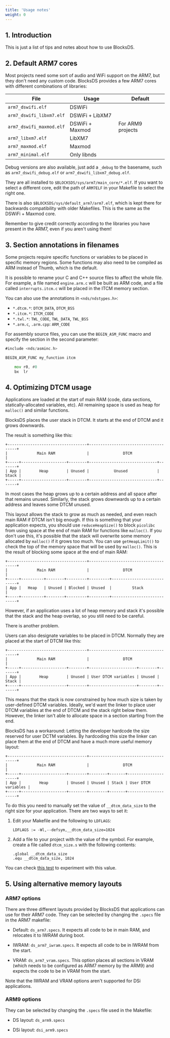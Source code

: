 ```yaml
---
title: 'Usage notes'
weight: 0
---
```


## 1. Introduction

This is just a list of tips and notes about how to use BlocksDS.

## 2. Default ARM7 cores

Most projects need some sort of audio and WiFi support on the ARM7, but they
don't need any custom code. BlocksDS provides a few ARM7 cores with different
combinations of libraries:

| File                    | Usage           | Default
| ---                     | ---             | --- |
`arm7_dswifi.elf`         | DSWiFi          |
`arm7_dswifi_libxm7.elf`  | DSWiFi + LibXM7 |
`arm7_dswifi_maxmod.elf`  | DSWiFi + Maxmod | For ARM9 projects
`arm7_libxm7.elf`         | LibXM7          |
`arm7_maxmod.elf`         | Maxmod          |
`arm7_minimal.elf`        | Only libnds     |

Debug versions are also available, just add a `_debug` to the basename, such as  `arm7_dswifi_debug.elf` or `arm7_dswifi_libxm7_debug.elf`.

They are all installed to `$BLOCKSDS/sys/arm7/main_core/*.elf`. If you want to
select a different core, edit the path of `ARM7ELF` in your Makefile to select
the right one.

There is also `$BLOCKSDS/sys/default_arm7/arm7.elf`, which is kept there for
backwards compatibility with older Makefiles. This is the same as the DSWiFi +
Maxmod core.

Remember to give credit correctly according to the libraries you have present in
the ARM7, even if you aren't using them!

## 3. Section annotations in filenames

Some projects require specific functions or variables to be placed in specific
memory regions. Some functions may also need to be compiled as ARM instead of
Thumb, which is the default.

It is possible to rename your C and C++ source files to affect the whole file.
For example, a file named `engine.arm.c` will be built as ARM code, and a file
called `interrupts.itcm.c` will be placed in the ITCM memory section.

You can also use the annotations in `<nds/ndstypes.h>`:

- `*.dtcm.*`:  `DTCM_DATA`, `DTCM_BSS`
- `*.itcm.*`: `ITCM_CODE`
- `*.twl.*`: `TWL_CODE`, `TWL_DATA`, `TWL_BSS`
- `*.arm.c`, `.arm.cpp`: `ARM_CODE`

For assembly source files, you can use the `BEGIN_ASM_FUNC` macro and specify
the section in the second parameter:

```asm
#include <nds/asminc.h>

BEGIN_ASM_FUNC my_function itcm

    mov r0, #0
    bx  lr
```

## 4. Optimizing DTCM usage

Applications are loaded at the start of main RAM (code, data sections,
statically-allocated variables, etc). All remaining space is used as heap for
`malloc()` and similar functions.

BlocksDS places the user stack in DTCM. It starts at the end of DTCM and it
grows downwards.

The result is something like this:

    +-----------------------------------+--------------------------------------+
    |             Main RAM              |               DTCM                   |
    +-----+--------------------+--------+------------------------------+-------+
    | App |        Heap        | Unused |           Unused             | Stack |
    +-----+--------------------+--------+------------------------------+-------+

In most cases the heap grows up to a certain address and all space after that
remains unused. Similarly, the stack grows downwards up to a certain address and
leaves some DTCM unused.

This layout allows the stack to grow as much as needed, and even reach main RAM
if DTCM isn't big enough. If this is something that your application expects,
you should use `reduceHeapSize()` to block `picolibc` from using space at the
end of main RAM for functions like `malloc()`. If you don't use this, it's
possible that the stack will overwrite some memory allocated by `malloc()` if it
grows too much. You can use `getHeapLimit()` to check the top of the memory
space that will be used by `malloc()`. This is the result of blocking some space
at the end of main RAM:

    +-----------------------------------+--------------------------------------+
    |             Main RAM              |               DTCM                   |
    +-----+----------+--------+---------+---------+----------------------------+
    | App |   Heap   | Unused | Blocked | Unused  |         Stack              |
    +-----+----------+--------+---------+---------+----------------------------+

However, if an application uses a lot of heap memory and stack it's possible
that the stack and the heap overlap, so you still need to be careful.

There is another problem.

Users can also designate variables to be placed in DTCM. Normally they are
placed at the start of DTCM like this:

    +-----------------------------------+--------------------------------------+
    |             Main RAM              |               DTCM                   |
    +-----+--------------------+--------+---------------------+--------+-------+
    | App |        Heap        | Unused | User DTCM variables | Unused | Stack |
    +-----+--------------------+--------+---------------------+--------+-------+

This means that the stack is now constrained by how much size is taken by
user-defined DTCM variables. Ideally, we'd want the linker to place user DTCM
variables at the end of DTCM and the stack right below them. However, the linker
isn't able to allocate space in a section starting from the end.

BlocksDS has a workaround: Letting the developer hardcode the size reserved for
user DCTM variables. By hardcoding this size the linker can place them at the
end of DTCM and have a much more useful memory layout:

    +-----------------------------------+--------------------------------------+
    |             Main RAM              |               DTCM                   |
    +-----+--------------------+--------+--------+-------+---------------------+
    | App |        Heap        | Unused | Unused | Stack | User DTCM variables |
    +-----+--------------------+--------+--------+-------+---------------------+

To do this you need to manually set the value of `__dtcm_data_size` to the right
size for your application. There are two ways to set it:

1. Edit your Makefile and the following to `LDFLAGS`:

   ```
   LDFLAGS := -Wl,--defsym,__dtcm_data_size=1024
   ```

2. Add a file to your project with the value of the symbol. For example, create
   a file called `dtcm_size.s` with the following contents:

   ```
   .global __dtcm_data_size
   .equ __dtcm_data_size, 1024
   ```

You can check [this test](https://github.com/blocksds/sdk/tree/master/tests/system/dtcm_fixed_size)
to experiment with this value.

## 5. Using alternative memory layouts

### ARM7 options

There are three different layouts provided by BlocksDS that applications can use
for their ARM7 code. They can be selected by changing the `.specs` file in the
ARM7 makefile:

- Default: `ds_arm7.specs`. It expects all code to be in main RAM, and relocates
  it to IWRAM during boot.

- IWRAM: `ds_arm7_iwram.specs`. It expects all code to be in IWRAM from the
  start.

- VRAM: `ds_arm7_vram.specs`. This option places all sections in VRAM (which
  needs to be configured as ARM7 memory by the ARM9) and expects the code to be
  in VRAM from the start.

Note that the IWRAM and VRAM options aren't supported for DSi applications.

### ARM9 options

They can be selected by changing the `.specs` file used in the Makefile:

- DS layout: `ds_arm9.specs`

- DSi layout: `dsi_arm9.specs`
